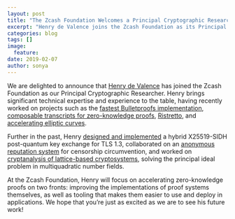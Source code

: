 ```yaml
---
layout: post
title: "The Zcash Foundation Welcomes a Principal Cryptographic Researcher"
excerpt: "Henry de Valence joins the Zcash Foundation as its Principal Cryptographic Researcher."
categories: blog
tags: []
image:
  feature: 
date: 2019-02-07
author: sonya
---
```


We are delighted to announce that [Henry de Valence](https://www.hdevalence.ca/) has joined the Zcash Foundation as our Principal Cryptographic Researcher. Henry brings significant technical expertise and experience to the table, having recently worked on projects such as the [fastest Bulletproofs implementation](https://doc.dalek.rs/bulletproofs/), [composable transcripts for zero-knowledge proofs](https://medium.com/@hdevalence/merlin-flexible-composable-transcripts-for-zero-knowledge-proofs-28d9fda22d9a), [Ristretto](https://ristretto.group/), and [accelerating elliptic curves](https://medium.com/@hdevalence/accelerating-edwards-curve-arithmetic-with-parallel-formulas-ac12cf5015be).

Further in the past, Henry [designed and implemented](https://blog.cloudflare.com/sidh-go/) a hybrid X25519-SIDH post-quantum key exchange for TLS 1.3, collaborated on an [anonymous
reputation system](https://patternsinthevoid.net/hyphae/hyphae.pdf) for censorship circumvention, and worked on [cryptanalysis of lattice-based cryptosystems](https://link.springer.com/chapter/10.1007/978-3-319-56620-7_2), solving the principal ideal problem in multiquadratic number fields.

At the Zcash Foundation, Henry will focus on accelerating zero-knowledge proofs on two fronts: improving the implementations of proof systems themselves, as well as tooling that makes them easier to use and deploy in applications. We hope that you’re just as excited as we are to see his future work!
